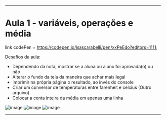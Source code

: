 -----------------------------------------------------------------------------------------------------------------------------------------------------------------------------------
# Aula 1 -  variáveis, operações e média

link codePen = https://codepen.io/isascarabelli/pen/xxPeEdo?editors=1111;

Desafios da aula:
* Dependendo da nota, mostrar se a aluna ou aluno foi aprovada(o) ou não
* Alterar o fundo da tela da maneira que achar mais legal
* Imprimir na própria página o resultado, ao invés do console
* Criar um conversor de temperaturas entre farenheit e celcius (Outro arquivo)
* Colocar a conta inteira da média em apenas uma linha

![image](https://user-images.githubusercontent.com/73960096/157057715-7d77f947-c246-4089-8e42-19d01794f197.png)
![image](https://user-images.githubusercontent.com/73960096/157062857-a554ee7e-7025-473e-b575-cf2cec2c61c4.png)
![image](https://user-images.githubusercontent.com/73960096/157062917-ef0173d5-ce33-41d5-9acc-5b3e0301e6ee.png)


-----------------------------------------------------------------------------------------------------------------------------------------------------------------------------------
